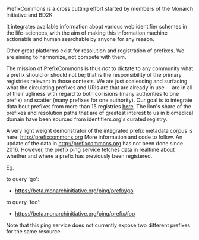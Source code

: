 PrefixCommons is a cross cutting effort started by members of the Monarch Initiative and BD2K

It integrates available information about various web identifier schemes in the life-sciences, with the aim of making this information machine actionable and human searchable by anyone for any reason.

Other great platforms exist for resolution and registration of prefixes. We are aiming to harmonize, not compete with them.

The mission of PrefixCommons is thus *not* to dictate to any community what a prefix should or should not be; that is the responsibility of the primary registries relevant in those contexts. We are just coalescing and surfacing what the circulating prefixes and URIs are that are already in use -- are in all of their ugliness with regard to both collisions (many authorities to one prefix) and scatter (many prefixes for one authority). Our goal is to integrate data bout prefixes from more than 15 registries [here](https://docs.google.com/spreadsheets/d/1cDGJcRteb9F5-jbw7Q7np0kk4hfWhdBHNYRIg3LXDrs/edit#gid=0). The lion's share of the prefixes and resolution paths that are of greatest interest to us in biomedical domain have been sourced from identifiers.org's curated registry.

A very light weight demonstrator of the integrated prefix metadata corpus is here: http://prefixcommons.org More information and code to follow. An update of the data in http://prefixcommons.org has not been done since 2016. However, the prefix ping service fetches data in realtime about whether and where a prefix has previously been registered.

Eg. 

to query 'go':
- https://beta.monarchinitiative.org/ping/prefix/go

to query 'foo':
- https://beta.monarchinitiative.org/ping/prefix/foo

Note that this ping service does not currently expose two different prefixes for the same resource.
